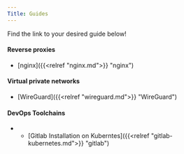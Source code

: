 ```yaml
---
Title: Guides
---
```


<!-- # Guides -->

Find the link to your desired guide below!

#### Reverse proxies

- [nginx]({{<relref "nginx.md">}} "nginx")

#### Virtual private networks

- [WireGuard]({{<relref "wireguard.md">}} "WireGuard")

#### DevOps Toolchains

- - [Gitlab Installation on Kuberntes]({{<relref "gitlab-kubernetes.md">}} "gitlab")